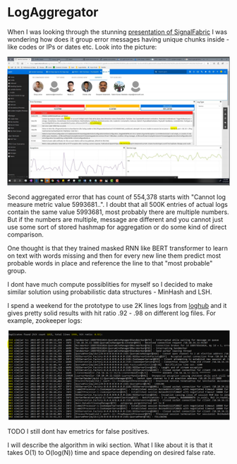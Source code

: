 # LogAggregator

When I was looking through the stunning [presentation of SignalFabric](https://www.usenix.org/sites/default/files/conference/protected-files/opml19_slides_aghajanyan.pdf) I was wondering how does it group error messages having unique chunks inside - like codes or IPs or dates etc. Look into the picture:

![](docs/SignalFabricErrorGrouping.PNG)

Second aggregated error that has count of 554,378 starts with "Cannot log measure metric value 5993681..". I doubt that all 500K entries of actual logs contain the same value 5993681, most probably there are multiple numbers. But if the numbers are multiple, message are different and you cannot just use some sort of stored hashmap for aggregation or do some kind of direct comparison.

One thought is that they trained masked RNN like BERT transformer to learn on text with words missing and then for every new line them predict most probable words in place and reference the line to that "most probable" group.

I dont have much compute possiblities for myself so I decided to make similar solution using probabilistic data structures - MinHash and LSH.

I spend a weekend for the prototype to use 2K lines logs from [loghub](https://github.com/logpai/loghub) and it gives pretty solid results with hit ratio .92 - .98 on different log files. For example, zookeeper logs:

![](docs/ZookeeperAggr.PNG)

TODO I still dont hav emetrics for false positives. 

I will describe the algorithm in wiki section. What I like about it is that it takes O(1) to O(log(N)) time and space depending on desired false rate.







